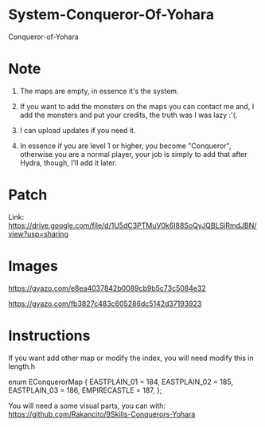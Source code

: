 # System-Conqueror-Of-Yohara
 Conqueror-of-Yohara


# Note

1. The maps are empty, in essence it's the system.

2. If you want to add the monsters on the maps you can contact me and, I add the monsters and put your credits, the truth was I was lazy :'(.

3. I can upload updates if you need it.

4. In essence if you are level 1 or higher, you become "Conqueror", otherwise you are a normal player, your job is simply to add that after Hydra, though, I'll add it later.


# Patch

Link: https://drive.google.com/file/d/1U5dC3PTMuV0k6I88SoQyJQBLSjRmdJBN/view?usp=sharing

# Images

https://gyazo.com/e8ea4037842b0089cb9b5c73c5084e32

https://gyazo.com/fb3827c483c605286dc5142d37193923

# Instructions

If you want add other map or modify the index, you will need modify this in length.h

enum EConquerorMap
{
	EASTPLAIN_01 = 184,
	EASTPLAIN_02 = 185,
	EASTPLAIN_03 = 186,
	EMPIRECASTLE = 187,
};

You will need a some visual parts, you can with: https://github.com/Rakancito/9Skills-Conquerors-Yohara
